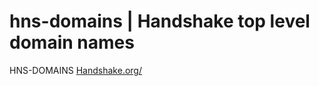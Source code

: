 # hns-domains | Handshake top level domain names
HNS-DOMAINS
[Handshake.org/](https://handshake.org/)
